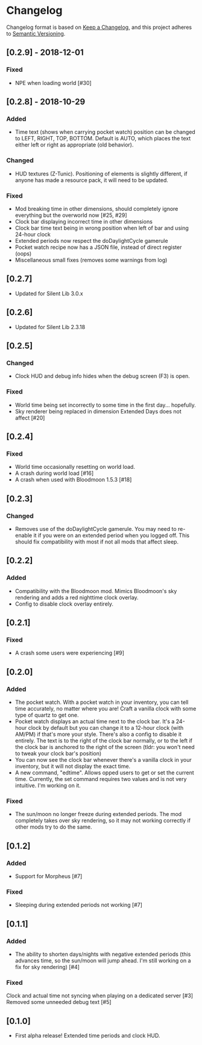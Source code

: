 # Changelog

Changelog format is based on [Keep a Changelog](https://keepachangelog.com/en/1.0.0/),
and this project adheres to [Semantic Versioning](https://semver.org/spec/v2.0.0.html).

## [0.2.9] - 2018-12-01
### Fixed
- NPE when loading world [#30]

## [0.2.8] - 2018-10-29
### Added
- Time text (shows when carrying pocket watch) position can be changed to LEFT, RIGHT, TOP, BOTTOM. Default is AUTO, which places the text either left or right as appropriate (old behavior).
### Changed
- HUD textures (Z-Tunic). Positioning of elements is slightly different, if anyone has made a resource pack, it will need to be updated.
### Fixed
- Mod breaking time in other dimensions, should completely ignore everything but the overworld now [#25, #29]
- Clock bar displaying incorrect time in other dimensions
- Clock bar time text being in wrong position when left of bar and using 24-hour clock
- Extended periods now respect the doDaylightCycle gamerule
- Pocket watch recipe now has a JSON file, instead of direct register (oops)
- Miscellaneous small fixes (removes some warnings from log)

## [0.2.7]
- Updated for Silent Lib 3.0.x

## [0.2.6]
- Updated for Silent Lib 2.3.18

## [0.2.5]
### Changed
- Clock HUD and debug info hides when the debug screen (F3) is open.
### Fixed
- World time being set incorrectly to some time in the first day... hopefully.
- Sky renderer being replaced in dimension Extended Days does not affect [#20]

## [0.2.4]
### Fixed
- World time occasionally resetting on world load.
- A crash during world load [#16]
- A crash when used with Bloodmoon 1.5.3 [#18]

## [0.2.3]
### Changed
- Removes use of the doDaylightCycle gamerule. You may need to re-enable it if you were on an extended period when you logged off. This should fix compatibility with most if not all mods that affect sleep.

## [0.2.2]
### Added
- Compatibility with the Bloodmoon mod. Mimics Bloodmoon's sky rendering and adds a red nighttime clock overlay.
- Config to disable clock overlay entirely.

## [0.2.1]
### Fixed
- A crash some users were experiencing [#9]

## [0.2.0]
### Added
- The pocket watch. With a pocket watch in your inventory, you can tell time accurately, no matter where you are! Craft a vanilla clock with some type of quartz to get one.
- Pocket watch displays an actual time next to the clock bar. It's a 24-hour clock by default but you can change it to a 12-hour clock (with AM/PM) if that's more your style. There's also a config to disable it entirely. The text is to the right of the clock bar normally, or to the left if the clock bar is anchored to the right of the screen (tldr: you won't need to tweak your clock bar's position)
- You can now see the clock bar whenever there's a vanilla clock in your inventory, but it will not display the exact time.
- A new command, "edtime". Allows opped users to get or set the current time. Currently, the set command requires two values and is not very intuitive. I'm working on it.
### Fixed
- The sun/moon no longer freeze during extended periods. The mod completely takes over sky rendering, so it may not working correctly if other mods try to do the same.

## [0.1.2]
### Added
- Support for Morpheus [#7]
### Fixed
- Sleeping during extended periods not working [#7]

## [0.1.1]
### Added
- The ability to shorten days/nights with negative extended periods (this advances time, so the sun/moon will jump ahead. I'm still working on a fix for sky rendering) [#4]
### Fixed
Clock and actual time not syncing when playing on a dedicated server [#3]
Removed some unneeded debug text [#5]

## [0.1.0]
- First alpha release! Extended time periods and clock HUD.
